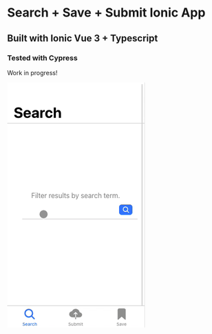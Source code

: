 # Search + Save + Submit Ionic App

## Built with Ionic Vue 3 + Typescript

### Tested with Cypress

Work in progress!

![demo gif](https://github.com/ceceliacreates/search-submit-save-ionic/blob/main/assets/ionic-search-save-demo-112321.gif)

